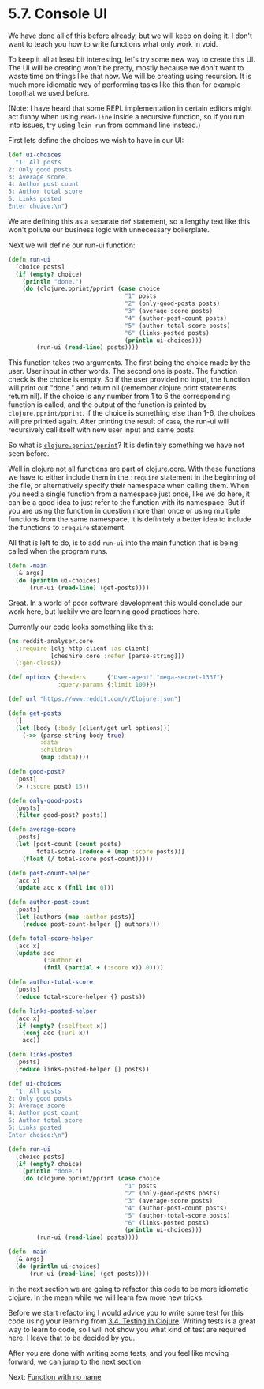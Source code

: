 # 5.7. Console UI

We have done all of this before already,
but we will keep on doing it.
I don't want to teach you how to write functions what only work in void.

To keep it all at least bit interesting,
let's try some new way to create this UI.
The UI will be creating won't be pretty,
mostly because we don't want to waste time on things like that now.
We will be creating using recursion.
It is much more idiomatic way of performing tasks like this than for example `loop`that we used before.

(Note: I have heard that some REPL implementation in certain editors might act funny when using `read-line` inside a recursive function,
so if you run into issues, try using `lein run` from command line instead.)

First lets define the choices we wish to have in our UI:

```clojure
(def ui-choices
  "1: All posts
2: Only good posts
3: Average score
4: Author post count
5: Author total score
6: Links posted
Enter choice:\n")
```

We are defining this as a separate `def` statement,
so a lengthy text like this won't pollute our business logic with unnecessary boilerplate.

Next we will define our run-ui function:

```clojure
(defn run-ui
  [choice posts]
  (if (empty? choice)
    (println "done.")
    (do (clojure.pprint/pprint (case choice
                                 "1" posts
                                 "2" (only-good-posts posts)
                                 "3" (average-score posts)
                                 "4" (author-post-count posts)
                                 "5" (author-total-score posts)
                                 "6" (links-posted posts)
                                 (println ui-choices)))
        (run-ui (read-line) posts))))

```

This function takes two arguments.
The first being the choice made by the user.
User input in other words.
The second one is posts.
The function check is the choice is empty.
So if the user provided no input,
the function will print out "done." and return nil (remember clojure print statements return nil).
If the choice is any number from 1 to 6 the corresponding function is called,
and the output of the function is printed by `clojure.pprint/pprint`.
If the choice is something else than 1-6,
the choices will pre printed again.
After printing the result of `case`,
the run-ui will recursively call itself with new user input and same posts.

So what is [`clojure.pprint/pprint`](https://clojuredocs.org/clojure.pprint/pprint)?
It is definitely something we have not seen before.

Well in clojure not all functions are part of clojure.core.
With these functions we have to either include them in the `:require` statement in the beginning of the file,
or alternatively specify their namespace when calling them.
When you need a single function from a namespace just once,
like we do here,
it can be a good idea to just refer to the function with its namespace.
But if you are using the function in question more than once or using multiple functions from the same namespace,
it is definitely a better idea to include the functions to `:require` statement.

All that is left to do,
is to add `run-ui` into the main function that is being called when the program runs.

```clojure
(defn -main
  [& args]
  (do (println ui-choices)
      (run-ui (read-line) (get-posts))))
```

Great.
In a world of poor software development this would conclude our work here,
but luckily we are learning good practices here.

Currently our code looks something like this:

```clojure
(ns reddit-analyser.core
  (:require [clj-http.client :as client]
            [cheshire.core :refer [parse-string]])
  (:gen-class))

(def options {:headers      {"User-agent" "mega-secret-1337"}
              :query-params {:limit 100}})

(def url "https://www.reddit.com/r/Clojure.json")

(defn get-posts
  []
  (let [body (:body (client/get url options))]
    (->> (parse-string body true)
         :data
         :children
         (map :data))))

(defn good-post?
  [post]
  (> (:score post) 15))

(defn only-good-posts
  [posts]
  (filter good-post? posts))

(defn average-score
  [posts]
  (let [post-count (count posts)
        total-score (reduce + (map :score posts))]
    (float (/ total-score post-count)))))

(defn post-count-helper
  [acc x]
  (update acc x (fnil inc 0)))

(defn author-post-count
  [posts]
  (let [authors (map :author posts)]
    (reduce post-count-helper {} authors)))

(defn total-score-helper
  [acc x]
  (update acc
          (:author x)
          (fnil (partial + (:score x)) 0))))

(defn author-total-score
  [posts]
  (reduce total-score-helper {} posts))

(defn links-posted-helper
  [acc x]
  (if (empty? (:selftext x))
    (conj acc (:url x))
    acc))

(defn links-posted
  [posts]
  (reduce links-posted-helper [] posts))

(def ui-choices
  "1: All posts
2: Only good posts
3: Average score
4: Author post count
5: Author total score
6: Links posted
Enter choice:\n")

(defn run-ui
  [choice posts]
  (if (empty? choice)
    (println "done.")
    (do (clojure.pprint/pprint (case choice
                                 "1" posts
                                 "2" (only-good-posts posts)
                                 "3" (average-score posts)
                                 "4" (author-post-count posts)
                                 "5" (author-total-score posts)
                                 "6" (links-posted posts)
                                 (println ui-choices)))
        (run-ui (read-line) posts))))

(defn -main
  [& args]
  (do (println ui-choices)
      (run-ui (read-line) (get-posts))))
```

In the next section we are going to refactor this code to be more idiomatic clojure.
In the mean while we will learn few more new tricks.

Before we start refactoring I would advice you to write some test for this code using your learning from [3.4. Testing in Clojure](../3-first-project/4-testing-in-clojure.md).
Writing tests is a great way to learn to code,
so I will not show you what kind of test are required here.
I leave that to be decided by you.

After you are done with writing some tests,
and you feel like moving forward,
we can jump to the next section

Next: [Function with no name](8-function-with-no-name.md)
